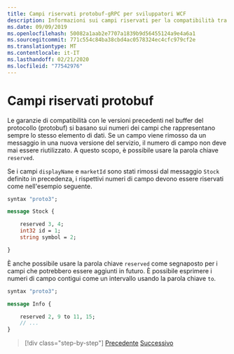 ```yaml
---
title: Campi riservati protobuf-gRPC per sviluppatori WCF
description: Informazioni sui campi riservati per la compatibilità tra versioni.
ms.date: 09/09/2019
ms.openlocfilehash: 50082a1aab2e7707a1839b9d56455124a9e4a6a1
ms.sourcegitcommit: 771c554c84ba38cbd4ac0578324ec4cfc979cf2e
ms.translationtype: MT
ms.contentlocale: it-IT
ms.lasthandoff: 02/21/2020
ms.locfileid: "77542976"
---
```

# <a name="protobuf-reserved-fields"></a>Campi riservati protobuf

Le garanzie di compatibilità con le versioni precedenti nel buffer del protocollo (protobuf) si basano sui numeri dei campi che rappresentano sempre lo stesso elemento di dati. Se un campo viene rimosso da un messaggio in una nuova versione del servizio, il numero di campo non deve mai essere riutilizzato. A questo scopo, è possibile usare la parola chiave `reserved`. 

Se i campi `displayName` e `marketId` sono stati rimossi dal messaggio `Stock` definito in precedenza, i rispettivi numeri di campo devono essere riservati come nell'esempio seguente.

```protobuf
syntax "proto3";

message Stock {

    reserved 3, 4;
    int32 id = 1;
    string symbol = 2;

}
```

È anche possibile usare la parola chiave `reserved` come segnaposto per i campi che potrebbero essere aggiunti in futuro. È possibile esprimere i numeri di campo contigui come un intervallo usando la parola chiave `to`.

```protobuf
syntax "proto3";

message Info {

    reserved 2, 9 to 11, 15;
    // ...
}
```

>[!div class="step-by-step"]
>[Precedente](protobuf-repeated.md)
>[Successivo](protobuf-any-oneof.md)
